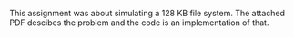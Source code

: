 This assignment was about simulating a 128 KB file system. The attached PDF descibes the problem and the code is an implementation of that. 

